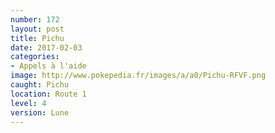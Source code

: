 ```yaml
---
number: 172
layout: post
title: Pichu
date: 2017-02-03
categories:
- Appels à l'aide
image: http://www.pokepedia.fr/images/a/a0/Pichu-RFVF.png
caught: Pichu
location: Route 1
level: 4
version: Lune
---
```

